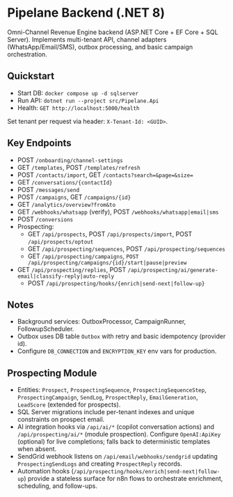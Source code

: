 # Pipelane Backend (.NET 8)

Omni-Channel Revenue Engine backend (ASP.NET Core + EF Core + SQL Server). Implements multi-tenant API, channel adapters (WhatsApp/Email/SMS), outbox processing, and basic campaign orchestration.

## Quickstart
- Start DB: `docker compose up -d sqlserver`
- Run API: `dotnet run --project src/Pipelane.Api`
- Health: `GET http://localhost:5000/health`

Set tenant per request via header: `X-Tenant-Id: <GUID>`.

## Key Endpoints
- POST `/onboarding/channel-settings`
- GET `/templates`, POST `/templates/refresh`
- POST `/contacts/import`, GET `/contacts?search=&page=&size=`
- GET `/conversations/{contactId}`
- POST `/messages/send`
- POST `/campaigns`, GET `/campaigns/{id}`
- GET `/analytics/overview?from&to`
- GET `/webhooks/whatsapp` (verify), POST `/webhooks/whatsapp|email|sms`
- POST `/conversions`
- Prospecting:
  - GET `/api/prospects`, POST `/api/prospects/import`, POST `/api/prospects/optout`
  - GET `/api/prospecting/sequences`, POST `/api/prospecting/sequences`
  - GET `/api/prospecting/campaigns`, `POST /api/prospecting/campaigns/{id}/start|pause|preview`
- GET `/api/prospecting/replies`, POST `/api/prospecting/ai/generate-email|classify-reply|auto-reply`
  - POST `/api/prospecting/hooks/{enrich|send-next|follow-up}`

## Notes
- Background services: OutboxProcessor, CampaignRunner, FollowupScheduler.
- Outbox uses DB table `Outbox` with retry and basic idempotency (provider id).
- Configure `DB_CONNECTION` and `ENCRYPTION_KEY` env vars for production.

## Prospecting Module
- Entities: `Prospect`, `ProspectingSequence`, `ProspectingSequenceStep`, `ProspectingCampaign`, `SendLog`, `ProspectReply`, `EmailGeneration`, `LeadScore` (extended for prospects).
- SQL Server migrations include per-tenant indexes and unique constraints on prospect email.
- AI integration hooks via `/api/ai/*` (copilot conversation actions) and `/api/prospecting/ai/*` (module prospection). Configure `OpenAI:ApiKey` (optional) for live completions; falls back to deterministic templates when absent.
- SendGrid webhook listens on `/api/email/webhooks/sendgrid` updating `ProspectingSendLogs` and creating `ProspectReply` records.
- Automation hooks (`/api/prospecting/hooks/enrich|send-next|follow-up`) provide a stateless surface for n8n flows to orchestrate enrichment, scheduling, and follow-ups.
